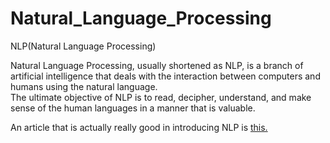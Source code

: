 # Natural_Language_Processing
NLP(Natural Language Processing)

Natural Language Processing, usually shortened as NLP, is a branch of artificial intelligence that deals with the interaction between computers and humans using the natural language.<br>
The ultimate objective of NLP is to read, decipher, understand, and make sense of the human languages in a manner that is valuable.

An article that is actually really good in introducing NLP is 
[this.](https://becominghuman.ai/a-simple-introduction-to-natural-language-processing-ea66a1747b32)
